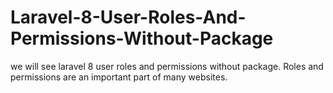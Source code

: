 # Laravel-8-User-Roles-And-Permissions-Without-Package
we will see laravel 8 user roles and permissions without package. Roles and permissions are an important part of many websites.
